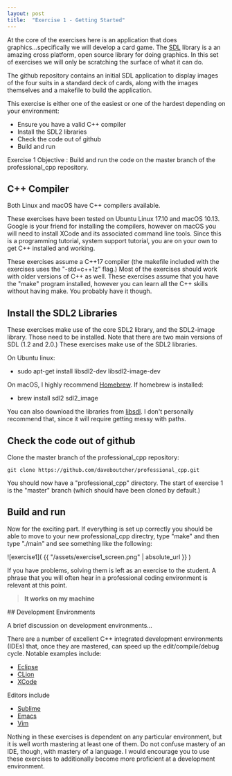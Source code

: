 ```yaml
---
layout: post
title:  "Exercise 1 - Getting Started"
---
```


At the core of the exercises here is an application that does
graphics...specifically we will develop a card game.  The
[SDL](https://www.libsdl.org/) library is a an amazing cross platform,
open source library for doing graphics.  In this set of exercises we
will only be scratching the surface of what it can do.

The github repository contains an initial SDL application to display
images of the four suits in a standard deck of cards, along with the
images themselves and a makefile to build the application.

This exercise is either one of the easiest or one of the hardest
depending on your environment:
* Ensure you have a valid C++ compiler
* Install the SDL2 libraries
* Check the code out of github
* Build and run

<div class="box" markdown="1">
Exercise 1 Objective
: Build and run the code on the master branch of the professional_cpp repository.
</div>

## C++ Compiler

Both Linux and macOS have C++ compilers available.  

These exercises have been tested on Ubuntu Linux 17.10 and macOS
10.13.  Google is your friend for installing the compilers, however on
macOS you will need to install XCode and its associated command line tools.
Since this is a programming tutorial, system support tutorial, you are
on your own to get C++ installed and working.

These exercises assume a C++17 compiler (the makefile included with
the exercises uses the "-std=c++1z" flag.)  Most of the exercises
should work with older versions of C++ as well.  These exercises
assume that you have the "make" program installed, however you can
learn all the C++ skills without having make.  You probably have it
though. 

## Install the SDL2 Libraries

These exercises make use of the core SDL2 library, and the SDL2-image
library.  Those need to be installed.  Note that there are two main
versions of SDL (1.2 and 2.0.)  These exercises make use of the SDL2
libraries.

On Ubuntu linux:
* sudo apt-get install libsdl2-dev libsdl2-image-dev

On macOS, I highly recommend [Homebrew](https://brew.sh/).  If
homebrew is installed:
* brew install sdl2 sdl2_image

You can also download the libraries from
[libsdl](https://www.libsdl.org/).  I don't personally recommend that,
since it will require getting messy with paths.

## Check the code out of github

Clone the master branch of the professional_cpp repository:

~~~
git clone https://github.com/daveboutcher/professional_cpp.git
~~~

You should now have a "professional_cpp" directory.  The start of
exercise 1 is the "master" branch (which should have been cloned by
default.)

## Build and run

Now for the exciting part.  If everything is set up correctly you
should be able to move to your new professional_cpp directry, type
"make" and then type "./main" and see something like the following:

![exercise1](  {{ "/assets/exercise1_screen.png" | absolute_url }} )

If you have problems, solving them is left as an exercise to the
student.  A phrase that you will often hear in a professional coding
environment is relevant at this point.

> **It works on my machine**

<div class="note" markdown="1">
## Development Environments

A brief discussion on development environments...

There are a number of excellent C++ integrated development
environments (IDEs) that,
once they are mastered, can speed up the edit/compile/debug cycle.
Notable examples include:

* [Eclipse](https://www.eclipse.org/)
* [CLion](https://www.jetbrains.com/clion/)
* [XCode](https://developer.apple.com/xcode/ide/)

Editors include

* [Sublime](https://www.sublimetext.com/)
* [Emacs](https://www.gnu.org/software/emacs/)
* [Vim](https://www.vim.org/)

Nothing in these exercises is dependent on any particular
environment, but it is well worth mastering at least one of them.  Do
not confuse mastery of an IDE, though, with mastery of a language.  I
would encourage you to use these exercises to additionally become more
proficient at a development environment.
</div>
